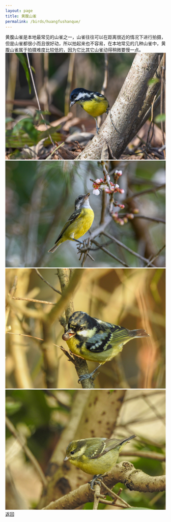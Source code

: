 ```yaml
---
layout: page
title: 黄腹山雀
permalink: /birds/huangfushanque/
---
```

黄腹山雀是本地最常见的山雀之一，山雀往往可以在距离很近的情况下进行拍摄，但是山雀都很小而且很好动，所以拍起来也不容易，在本地常见的几种山雀中，黄腹山雀属于拍摄难度比较低的，因为它比其它山雀动得稍微要慢一点。
![](../picture/黄腹山雀/DSC_1195.jpg)
![](../picture/黄腹山雀/DSC_3775.jpg)
![](../picture/黄腹山雀/DSCN5433.jpg)
![](../picture/黄腹山雀/DSCN6508.jpg)
[返回](../../)
